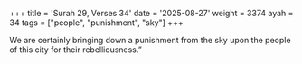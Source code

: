 +++
title = 'Surah 29, Verses 34'
date = '2025-08-27'
weight = 3374
ayah = 34
tags = ["people", "punishment", "sky"]
+++

We are certainly bringing down a punishment from the sky upon the people of this city for their rebelliousness.”